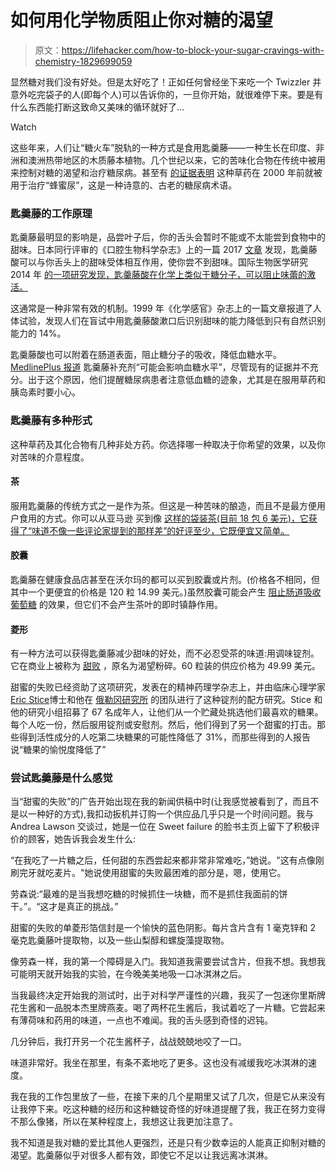 # 如何用化学物质阻止你对糖的渴望

> 原文：<https://lifehacker.com/how-to-block-your-sugar-cravings-with-chemistry-1829699059>

显然糖对我们没有好处。但是太好吃了！正如任何曾经坐下来吃一个 Twizzler 并意外吃完袋子的人(即每个人)可以告诉你的，一旦你开始，就很难停下来。要是有什么东西能打断这致命又美味的循环就好了...

Watch

这些年来，人们让“糖火车”脱轨的一种方式是食用匙羹藤——一种生长在印度、非洲和澳洲热带地区的木质藤本植物。几个世纪以来，它的苦味化合物在传统中被用来控制对糖的渴望和治疗糖尿病。甚至有 [的证据表明](https://www.sciencedirect.com/topics/agricultural-and-biological-sciences/gymnema) 这种草药在 2000 年前就被用于治疗“蜂蜜尿”，这是一种诗意的、古老的糖尿病术语。

### 匙羹藤的工作原理

匙羹藤最明显的影响是，品尝叶子后，你的舌头会暂时不能或不太能尝到食物中的甜味。日本同行评审的《口腔生物科学杂志》上的一篇 2017 [文章](https://www.sciencedirect.com/science/article/pii/S1349007917300555) 发现，匙羹藤酸可以与你舌头上的甜味受体相互作用，使你尝不到甜味。国际生物医学研究 2014 年 [的一项研究发现，匙羹藤酸在化学上类似于糖分子，可以阻止味蕾的激活。](https://www.ncbi.nlm.nih.gov/pmc/articles/PMC3912882/) 

这通常是一种非常有效的机制。1999 年《化学感官》杂志上的一篇文章报道了人体试验，发现人们在盲试中用匙羹藤酸漱口后识别甜味的能力降低到只有自然识别能力的 14%。

匙羹藤酸也可以附着在肠道表面，阻止糖分子的吸收，降低血糖水平。 [MedlinePlus 报道](https://medlineplus.gov/druginfo/natural/841.html#Action) 匙羹藤补充剂“可能会影响血糖水平”，尽管现有的证据并不充分。出于这个原因，他们提醒糖尿病患者注意低血糖的迹象，尤其是在服用草药和胰岛素时要小心。

### 匙羹藤有多种形式

这种草药及其化合物有几种非处方药。你选择哪一种取决于你希望的效果，以及你对苦味的介意程度。

#### 茶

服用匙羹藤的传统方式之一是作为茶。但这是一种苦味的酿造，而且不是最方便用户食用的方式。你可以从亚马逊 买到像 [这样的袋装茶(目前 18 包 6 美元)，它获得了“味道不像一些评论家提到的那样差”的好评至少，它既便宜又简单。](https://www.amazon.com/Organic-Gymnema-Sylvestre-Leaf-Tea/dp/B00QMP4EDQ?asc_campaign=InlineText&asc_refurl=https://lifehacker.com/how-to-block-your-sugar-cravings-with-chemistry-1829699059&asc_source=&tag=kinjalifehackerlink-20)

#### 胶囊

匙羹藤在健康食品店甚至在沃尔玛的都可以买到胶囊或片剂。(价格各不相同，但其中一个更便宜的价格是 120 粒 14.99 美元。)虽然胶囊可能会产生 [阻止肠道吸收葡萄糖](https://www.ncbi.nlm.nih.gov/pmc/articles/PMC2170951/) 的效果，但它们不会产生茶叶的即时镇静作用。

#### 菱形

有一种方法可以获得匙羹藤减少甜味的好处，而不必忍受茶的味道:用调味锭剂。它在商业上被称为 [甜败](https://www.sweetdefeat.com/) ，原名为渴望粉碎。60 粒装的供应价格为 49.99 美元。

甜蜜的失败已经资助了这项研究，发表在的精神药理学杂志上，并由临床心理学家[Eric Stice](http://www.ori.org/scientists/eric_stice)博士和他在 [俄勒冈研究所](http://www.ori.org/) 的团队进行了这种锭剂的配方研究。Stice 和他的研究小组招募了 67 名成年人，让他们从一个贮藏处挑选他们最喜欢的糖果。每个人吃一份，然后服用锭剂或安慰剂。然后，他们得到了另一个甜蜜的打击。那些得到活性成分的人吃第二块糖果的可能性降低了 31%，而那些得到的人报告说“糖果的愉悦度降低了”

### 尝试匙羹藤是什么感觉

当“甜蜜的失败”的广告开始出现在我的新闻供稿中时(让我感觉被看到了，而且不是以一种好的方式),我扣动扳机并订购一个供应品几乎只是一个时间问题。我与 Andrea Lawson 交谈过，她是一位在 Sweet failure 的脸书主页上留下了积极评价的顾客，她告诉我会发生什么:

“在我吃了一片糖之后，任何甜的东西尝起来都非常非常难吃，”她说。"这有点像刚刷完牙就吃麦片。"她说使用甜蜜的失败最困难的部分是，嗯，使用它。

劳森说:“最难的是当我想吃糖的时候抓住一块糖，而不是抓住我面前的饼干。”。“这才是真正的挑战。”

甜蜜的失败的单菱形箔信封是一个愉快的蓝色阴影。每片含片含有 1 毫克锌和 2 毫克匙羹藤叶提取物，以及一些山梨醇和螺旋藻提取物。

像劳森一样，我的第一个障碍是入门。我知道我需要尝试含片，但我不想。我想我可能明天就开始我的实验，在今晚美美地吸一口冰淇淋之后。

当我最终决定开始我的测试时，出于对科学严谨性的兴趣，我买了一包迷你里斯牌花生酱和一品脱本杰里牌燕麦。喝了两杯花生酱后，我试着吃了一片糖。它尝起来有薄荷味和药用的味道，一点也不难闻。我的舌头感到奇怪的迟钝。

几分钟后，我打开另一个花生酱杯子，战战兢兢地咬了一口。

味道非常好。我坐在那里，有条不紊地吃了更多。这也没有减缓我吃冰淇淋的速度。

我在我的工作包里放了一些，在接下来的几个星期里又试了几次，但是它从来没有让我停下来。吃这种糖的经历和这种糖锭奇怪的好味道提醒了我，我正在努力变得不那么像猪，所以在某种程度上，我想这让我更加注意了。

我不知道是我对糖的爱比其他人更强烈，还是只有少数幸运的人能真正抑制对糖的渴望。匙羹藤似乎对很多人都有效，即使它不足以让我远离冰淇淋。
